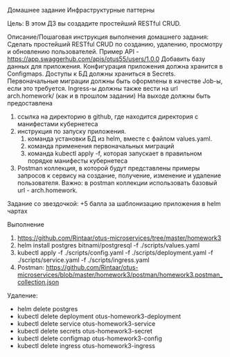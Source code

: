 Домашнее задание
Инфраструктурные паттерны

Цель:
В этом ДЗ вы создадите простейший RESTful CRUD.


Описание/Пошаговая инструкция выполнения домашнего задания:
Сделать простейший RESTful CRUD по созданию, удалению, просмотру и обновлению пользователей.
Пример API - https://app.swaggerhub.com/apis/otus55/users/1.0.0
Добавить базу данных для приложения.
Конфигурация приложения должна хранится в Configmaps.
Доступы к БД должны храниться в Secrets.
Первоначальные миграции должны быть оформлены в качестве Job-ы, если это требуется.
Ingress-ы должны также вести на url arch.homework/ (как и в прошлом задании)
На выходе должны быть предоставлена

1. ссылка на директорию в github, где находится директория с манифестами кубернетеса
2. инструкция по запуску приложения. 
   1. команда установки БД из helm, вместе с файлом values.yaml. 
   2. команда применения первоначальных миграций
   3. команда kubectl apply -f, которая запускает в правильном порядке манифесты кубернетеса 
3. Postman коллекция, в которой будут представлены примеры запросов к сервису на создание, получение, изменение и удаление пользователя. Важно: в postman коллекции использовать базовый url - arch.homework.

Задание со звездочкой:
+5 балла за шаблонизацию приложения в helm чартах

Выполнение
1. https://github.com/Rintaar/otus-microservices/tree/master/homework3
2. helm install postgres bitnami/postgresql -f ./scripts/values.yaml
3. kubectl apply -f ./scripts/config.yaml -f ./scripts/deployment.yaml -f ./scripts/service.yaml -f ./scripts/ingress.yaml
4. Postman: https://github.com/Rintaar/otus-microservices/blob/master/homework3/postman/homework3.postman_collection.json

Удаление:
* helm delete postgres
* kubectl delete deployment otus-homework3-deployment  
* kubectl delete service otus-homework3-service  
* kubectl delete secrets otus-homework3-secret
* kubectl delete configmap otus-homework3-config
* kubectl delete ingress otus-homework3-ingress


